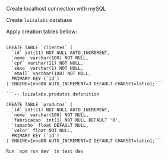 Create localhost connection with mySQL

Create `luizalabs` database

Apply creation tables bellow:

```-- luizalabs.clientes definition

CREATE TABLE `clientes` (
  `id` int(11) NOT NULL AUTO_INCREMENT,
  `nome` varchar(100) NOT NULL,
  `cpf` varchar(11) NOT NULL,
  `sexo` varchar(1) NOT NULL,
  `email` varchar(100) NOT NULL,
  PRIMARY KEY (`id`)
) ENGINE=InnoDB AUTO_INCREMENT=3 DEFAULT CHARSET=latin1;```

```-- luizalabs.produtos definition

CREATE TABLE `produtos` (
  `id` int(11) NOT NULL AUTO_INCREMENT,
  `nome` varchar(100) NOT NULL,
  `fabricacao` int(1) NOT NULL DEFAULT '0',
  `tamanho` float DEFAULT NULL,
  `valor` float NOT NULL,
  PRIMARY KEY (`id`)
) ENGINE=InnoDB AUTO_INCREMENT=2 DEFAULT CHARSET=latin1;```

Run `npm run dev` to test dev
